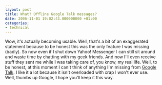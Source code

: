 ```yaml
---
layout: post
title: What? Offline Google Talk messages?
date: 2006-11-01 19:02:43.000000000 +01:00
categories:
- technical
---
```

Wow, it's actually becoming usable. Well, that's a bit of an exaggerated statement because to be honest this was the only feature I was missing (badly). So now even if I shut down Yahoo! Messenger I can still sit around and waste time by chatting with my geek friends. And now I'll even receive stuff they sent me while I was taking care of, you know, my real life. Well, to be honest, at this moment I can't think of anything I'm missing from <a href="http://talk.google.com">Google Talk</a>. I like it a lot because it isn't overloaded with crap I won't ever use. Well, thumbs up Google, I hope you'll keep it this way.
